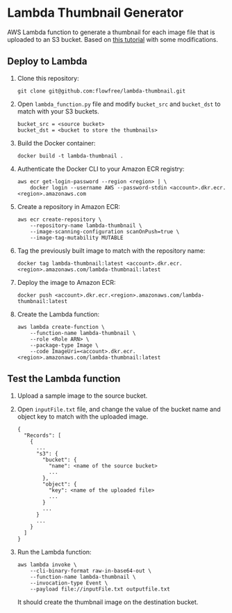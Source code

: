Lambda Thumbnail Generator
==========================

AWS Lambda function to generate a thumbnail for each image file that is uploaded to an S3 bucket. Based on [this tutorial](https://docs.aws.amazon.com/lambda/latest/dg/with-s3-tutorial.html) with some modifications.

Deploy to Lambda
----------------

1.  Clone this repository:
        
        git clone git@github.com:flowfree/lambda-thumbnail.git

2.  Open `lambda_function.py` file and modify `bucket_src` and `bucket_dst` to match with your S3 buckets.

        bucket_src = <source bucket>
        bucket_dst = <bucket to store the thumbnails>

3.  Build the Docker container:

        docker build -t lambda-thumbnail .

4.  Authenticate the Docker CLI to your Amazon ECR registry:

        aws ecr get-login-password --region <region> | \
            docker login --username AWS --password-stdin <account>.dkr.ecr.<region>.amazonaws.com

5.  Create a repository in Amazon ECR:

        aws ecr create-repository \
            --repository-name lambda-thumbnail \
            --image-scanning-configuration scanOnPush=true \
            --image-tag-mutability MUTABLE

6.  Tag the previously built image to match with the repository name:

        docker tag lambda-thumbnail:latest <account>.dkr.ecr.<region>.amazonaws.com/lambda-thumbnail:latest

7.  Deploy the image to Amazon ECR:

        docker push <account>.dkr.ecr.<region>.amazonaws.com/lambda-thumbnail:latest

8.  Create the Lambda function:

        aws lambda create-function \
            --function-name lambda-thumbnail \
            --role <Role ARN> \
            --package-type Image \
            --code ImageUri=<account>.dkr.ecr.<region>.amazonaws.com/lambda-thumbnail:latest 


Test the Lambda function
------------------------

1.  Upload a sample image to the source bucket.

2.  Open `inputFile.txt` file, and change the value of the bucket name and object key to match with the uploaded image.

        {
          "Records": [
            {
              ...
              "s3": {
                "bucket": {
                  "name": <name of the source bucket>
                  ...
                },
                "object": {
                  "key": <name of the uploaded file>
                  ...
                }
                ...
              }
              ...
            }
          ]
        }

3.  Run the Lambda function:

        aws lambda invoke \
            --cli-binary-format raw-in-base64-out \
            --function-name lambda-thumbnail \
            --invocation-type Event \
            --payload file://inputFile.txt outputfile.txt

    It should create the thumbnail image on the destination bucket.

